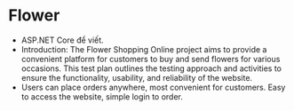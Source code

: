 # Flower
- ASP.NET Core để viết.
- Introduction:
The Flower Shopping Online project aims to provide a convenient platform for customers to buy and send flowers for various occasions.
This test plan outlines the testing approach and activities to ensure the functionality, usability, and reliability of the website.
- Users can place orders anywhere, most convenient for customers.
Easy to access the website, simple login to order.
